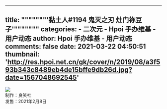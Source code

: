 
---
title: """""""'黏土人#1194 鬼灭之刃 灶门祢豆子'"""""""
categories: 
    - 二次元
    - Hpoi 手办维基 - 用户动态
author: Hpoi 手办维基 - 用户动态
comments: false
date: 2021-03-22 04:50:51
thumbnail: 'http://res.hpoi.net.cn/gk/cover/n/2019/08/a3f593b343c8489eb4de15bffe9db26d.jpg?date=1567048692545'
---

<div>   
<img src="http://res.hpoi.net.cn/gk/cover/n/2019/08/a3f593b343c8489eb4de15bffe9db26d.jpg?date=1567048692545" referrerpolicy="no-referrer"><br>制作：良笑社 <br>发售：2021年2月8日  
</div>
            